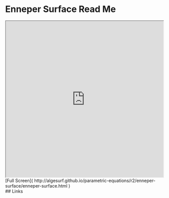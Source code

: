 Enneper Surface Read Me
===

<iframe src='http://algesurf.github.io/parametric-equations/r2/enneper-surface/enneper-surface.html' width=100% height=500px >
There is an `iframe` here. It is not visible when viewed on github.com/algesurf. To view, please see 'Project Links' below.
</iframe>
[Full Screen]( http://algesurf.github.io/parametric-equations/r2/enneper-surface/enneper-surface.html )
<br>
## Links 
<http://www.3d-meier.de/tut3/Seite10.html>  
